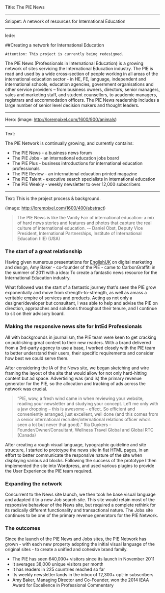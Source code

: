 Title: The PIE News

----

Snippet: A network of resources for International Education


----
lede: 

##Creating a network for International Education

`Attention: This project is currently being redesigned.`

The PIE News (Professionals in International Education) is a growing network of sites servicing the International Education industry.  The PIE is read and used by a wide cross-section of people working in all areas of the international education sector - in HE, FE, language, independent and international schools, education agencies, government organisations and other service providers – from business owners, directors, senior managers, sales and marketing staff, and student counsellors, to academic managers, registrars and accommodation officers. The PIE News readership includes a large number of senior level decision makers and thought leaders.

----
Hero: (image: http://lorempixel.com/1600/900/animals)

----
Text: 

The PIE Network is continually growing, and currently contains: 

* The PIE News - a business news forum
* The PIE Jobs - an international education jobs board
* The PIE Plus - business introductions for international education professionals
* The PIE Review - an international education printed magazine
* The PIE Talent - executive search specialists in international education
* The PIE Weekly - weekly newsletter to over 12,000 subscribers

----
Text: This is the project process &amp; background. 

(image: http://lorempixel.com/1600/400/abstract)

> The PIE News is like the Vanity Fair of international education: a mix of hard news stories and features and photos that capture the real culture of international education. 
> -- Daniel Obst, Deputy Vice President, International Partnerships, Institute of International Education (IIE) (USA)

### The start of a great relationship

Having given numerous presentations for [EnglishUK](http://englishuk.com) on digital marketing and design, Amy Baker - co-founder of the PIE - came to CarbonGraffiti in the summer of 2011 with a idea: To create a fantastic news resource for the International Education industry.  

What followed was the start of a fantastic journey that's seen the PIE grow exponentially and move from strength-to-strength, as well as amass a veritable empire of services and products.  Acting as not only a designer/developer but consultant, I was able to help and advise the PIE on direction, approaches and solutions throughout their tenure, and I continue to sit on their advisory board.


### Making *the* responsive news site for IntEd Professionals

All with backgrounds in journalism, the PIE team were keen to get cracking on publishing great content to their new readers.  With a brand delivered from a 3rd-party agency to use a base, I worked closely with the PIE team to better understand their users, their specific requirements and consider how best we could serve them.

After considering the IA of the News site, we began sketching and wire framing the layout of the site that would allow for not only hard-hitting content but ad space. Advertising was (and is) the primary revenue generator for the PIE, so the allocation and tracking of ads across the network was crucial. 

> “PIE, wow, a fresh wind came in when reviewing your website, reading your newsletter and studying your concept. Left me only with a jaw dropping – this is awesome – effect. So efficient and conveniently arranged, just excellent, well done (and this comes from a senior international recruiter/international relations officer who’s seen a lot but never that good).” Ria Duykers – Founder/Owner/Consultant, Wellness Travel Global and Global RTC (Canada)


After creating a rough visual language, typographic guideline and site structure, I started to prototype the news site in flat HTML pages, in an effort to better communicate the responsive nature of the site when displaying various ad blocks.  Following the success of the prototype I then implemented the site into Wordpress, and used various plugins to provide the User Experience the PIE team required.  

### Expanding the network

Concurrent to the News site launch, we then took he base visual language and adapted it to a new Job search site.  This site would retain most of the responsive behaviour of the News site, but required a complete rethink for its radically different functionality and transactional nature.  The Jobs site continues to be one of the primary revenue generators for the PIE Network.


### The outcomes

Since the launch of the PIE News and Jobs sites, the PIE Network has grown - with each new property adopting the initial visual language of the original sites - to create a unified and cohesive brand family.  

* The PIE has seen 640,000+ visitors since its launch in November 2011
* It averages 38,000 unique visitors per month
* It has readers in 225 countries reached so far
* Its weekly newsletter lands in the inbox of 12,300+ opt-in subscribers
* Amy Baker, Managing Director and Co-Founder, won the 2014 IEAA Award for Excellence in Professional Commentary
